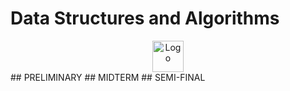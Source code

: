 # Data Structures and Algorithms 
<div align="center">
  <img src="https://upload.wikimedia.org/wikipedia/commons/thumb/1/18/ISO_C%2B%2B_Logo.svg/459px-ISO_C%2B%2B_Logo.svg.png" alt="Logo" width="50" height="50">
</div>
## PRELIMINARY
## MIDTERM
## SEMI-FINAL
